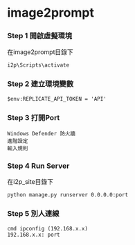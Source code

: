 # image2prompt

### Step 1 開啟虛擬環境
在image2prompt目錄下
```
i2p\Scripts\activate
```

### Step 2 建立環境變數
```
$env:REPLICATE_API_TOKEN = 'API'
```

### Step 3 打開Port
```
Windows Defender 防火牆
進階設定
輸入規則
```

### Step 4 Run Server
在i2p_site目錄下
```
python manage.py runserver 0.0.0.0:port
```

### Step 5 別人連線
```
cmd ipconfig (192.168.x.x)
192.168.x.x: port
```
